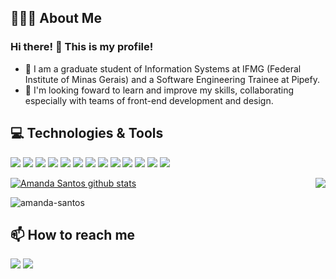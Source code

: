 <h2>👩🏻‍💻 About Me</h2>
<h3>Hi there! 👋 This is my profile!</h3>

- 💬 I am a graduate student of Information Systems at IFMG (Federal Institute of Minas Gerais) and a Software Engineering Trainee at Pipefy.  
- 👯 I'm looking foward to learn and improve my skills, collaborating especially with teams of front-end development and design.

<h2>💻 Technologies & Tools</h2>
<p>
  <img src="https://img.shields.io/badge/React-20232A?style=for-the-badge&logo=react&logoColor=61DAFB" />
  <img src="https://img.shields.io/badge/React_Native-20232A?style=for-the-badge&logo=react&logoColor=61DAFB" />
  <img src="https://img.shields.io/badge/next.js-000000?style=for-the-badge&logo=nextdotjs&logoColor=white" />
  <img src="https://img.shields.io/badge/Node.js-339933?style=for-the-badge&logo=nodedotjs&logoColor=white" />
  <img src="https://img.shields.io/badge/TypeScript-007ACC?style=for-the-badge&logo=typescript&logoColor=white" />
  <img src="https://img.shields.io/badge/JavaScript-F7DF1E?style=for-the-badge&logo=javascript&logoColor=black" />
  <img src="https://img.shields.io/badge/HTML5-E34F26?style=for-the-badge&logo=html5&logoColor=white" />
  <img src="https://img.shields.io/badge/CSS3-1572B6?style=for-the-badge&logo=css3&logoColor=white" />
  <img src="https://img.shields.io/badge/Sass-CC6699?style=for-the-badge&logo=sass&logoColor=white" />
  <img src="https://img.shields.io/badge/styled--components-DB7093?style=for-the-badge&logo=styled-components&logoColor=white" />
  <img src="https://img.shields.io/badge/Bootstrap-563D7C?style=for-the-badge&logo=bootstrap&logoColor=white" />
  <img src="https://img.shields.io/badge/Git-F05032?style=for-the-badge&logo=git&logoColor=white" />
  <img src="https://img.shields.io/badge/PHP-777BB4?style=for-the-badge&logo=php&logoColor=white" />
</p>

<a href="https://github.com/Gurupreet">
 <img align="center" src="https://github-readme-stats.vercel.app/api?username=amanda-santos&show_icons=true&theme=dracula" alt="Amanda Santos github stats"/>
</a>

<a href="https://github.com/Gurupreet">
  <img align="right" src="https://github-readme-stats.vercel.app/api/top-langs/?username=amanda-santos&theme=dracula&hide_langs_below=1" />
</a>

<p><img align="center" src="https://github-readme-streak-stats.herokuapp.com?user=amanda-santos&theme=dracula" alt="amanda-santos" /></p>

<h2>📫 How to reach me</h2>
<p>
  <a href="https://www.linkedin.com/in/amandasf/"><img src="https://img.shields.io/badge/LinkedIn-0077B5?style=for-the-badge&logo=linkedin&logoColor=white" /></a>
  <a href="malito:amandasf0200@gmail.com"><img src="https://img.shields.io/badge/Gmail-D14836?style=for-the-badge&logo=gmail&logoColor=white" /></a>
</p>
